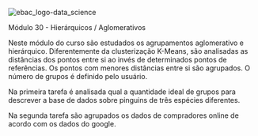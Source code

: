 ![ebac_logo-data_science](https://github.com/LucRib9/Ciencia_de_Dados_EBAC/assets/127044748/83baba6a-a2d6-47d2-a5ef-bd7e5ce7b7a7)

Módulo 30 - Hierárquicos / Aglomerativos

Neste módulo do curso são estudados os agrupamentos aglomerativo e hierárquico. Diferentemente da clusterização K-Means,
são analisadas as distâncias dos pontos entre si ao invés de determinados pontos de referências. Os pontos com menores distâncias
entre si são agrupados. O número de grupos é definido pelo usuário.

Na primeira tarefa é analisada qual a quantidade ideal de grupos para descrever a base de dados sobre pinguins de três espécies
diferentes. 

Na segunda tarefa são agrupados os dados de compradores online de acordo com os dados do google.
